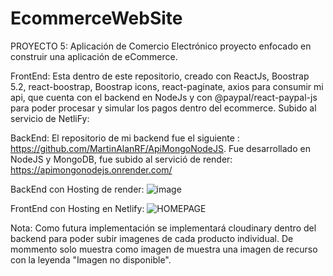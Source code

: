 # EcommerceWebSite
PROYECTO 5: Aplicación de Comercio Electrónico proyecto  enfocado en construir una aplicación de eCommerce.

FrontEnd: 
Esta dentro de este repositorio, creado con ReactJs, Boostrap 5.2, react-boostrap, Boostrap icons, react-paginate, axios para consumir mi api, que cuenta con el backend en NodeJs y con @paypal/react-paypal-js para poder procesar y simular los pagos dentro del ecommerce.
Subido al servicio de NetliFy: 

BackEnd:
El repositorio de mi backend fue el siguiente : https://github.com/MartinAlanRF/ApiMongoNodeJS.
Fue desarrollado en NodeJS y MongoDB, fue subido al servició de render: https://apimongonodejs.onrender.com/

BackEnd con Hosting de render:
![image](https://user-images.githubusercontent.com/101476341/200198737-2c5e027a-0f94-4efd-b9db-c1004be0fdc1.png)

FrontEnd con Hosting en Netlify:
![HOMEPAGE](https://user-images.githubusercontent.com/101476341/200197639-f20da4ef-f631-4136-99a1-ab11227e1e65.jpg)

Nota:
Como futura implementación se implementará cloudinary dentro del backend para poder subir imagenes de cada producto individual.
De mommento solo muestra como imagen de muestra una imagen de recurso con la leyenda "Imagen no disponible".
